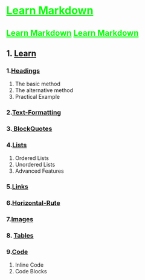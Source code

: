 # <u style="font-style:bold; color: #00ff00;"> Learn Markdown </u>
<u style="font-weight:bold; color: #00ff00;">Learn Markdown</u>
<span style="color: #00ff00; font-weight: bold; text-decoration: underline;">
Learn Markdown
</span>
---

## 1. [Learn](src)

### 1.[Headings](src/Headings)
1. The basic method
2. The alternative method
3. Practical Example

### 2.[Text-Formatting](src/Text-Formatting)

### 3.[ BlockQuotes](src/Blockquotes)


### 4.[Lists](src/Lists)
1. Ordered Lists
2. Unordered Lists
3. Advanced Features

### 5.[Links](src/Links)

### 6.[Horizontal-Rute ](src/Horizontal-Rute)

### 7.[Images](src/Images)

### 8. [Tables](src/Tables)

### 9.[Code](src/Code)
1. Inline Code
2.  Code Blocks

